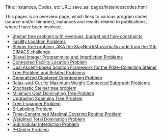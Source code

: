 Title: Instances, Codes, etc
URL:
save_as: pages/instancescodes.html

This pages is an overview page, which links to various program codes (source and/or binaries), instances and results related to publications, where I have been involved.

* [Steiner tree problem with revenues, budget and hop-constraints][1] 
* [Facility Location Problems][2] 
* [Steiner tree problem, AKA the StayNerd/Mozartballs code from the 11th DIMACS challenge][3]
* [Bilevel Integer Programming and Interdiction Problems][4]
* [Connected Facility Location Problem][5]
* [Dual Ascent-based Solution Framework for the Prize-Collecting Steiner Tree Problem and Related Problems][6]
* [Generalized Clustered Orienteering Problem][7]
* [Relax-and-Cut for Maximum Weight Connected Subgraph Problems][8]
* [Stochastic Steiner tree problem][9]
* [Minimum Cost Dominating Tree Problem][10]
* [Upgrading Spanning Tree Problem][11]
* [Tree t-spanner Problem][12]
* [S-Labeling Problem][13]
* [Time-Constrained Maximal Covering Routing Problem][14]
* [Weighted Total Domination Problem][15]
* [Submodular Interdiction Problem][16]
* [P-Center Problem][17]

[1]: ../pages/stprbh.html
[2]: ../pages/fl.html
[3]: http://homepage.univie.ac.at/ivana.ljubic/research/staynerd/StayNerd.html
[4]: ../pages/bilevel.html
[5]: ../pages/confl.html
[6]: https://github.com/mluipersbeck/dapcstp
[7]: ../pages/gcop.html
[8]: ../pages/rcmwcs.html
[9]: ../pages/sstp.html
[10]: ../pages/domtree.html
[11]: ../pages/umst.html
[12]: ../pages/tspan.html
[13]: ../pages/slabel.html
[14]: ../pages/tcmcrp.html
[15]: ../pages/wtdp.html
[16]: ../pages/submodularinterdiction.html
[17]: ../pages/pcenter.html
